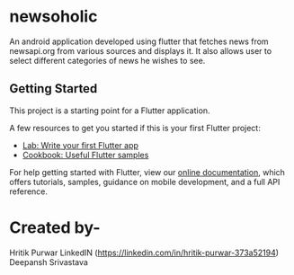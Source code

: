 # newsoholic

An android application developed using flutter that fetches news from newsapi.org from  various sources and displays it. It also allows user to select different categories of news he wishes to see.

## Getting Started

This project is a starting point for a Flutter application.

A few resources to get you started if this is your first Flutter project:

- [Lab: Write your first Flutter app](https://flutter.dev/docs/get-started/codelab)
- [Cookbook: Useful Flutter samples](https://flutter.dev/docs/cookbook)

For help getting started with Flutter, view our
[online documentation](https://flutter.dev/docs), which offers tutorials,
samples, guidance on mobile development, and a full API reference.

# Created by-

Hritik Purwar           LinkedIN  (https://linkedin.com/in/hritik-purwar-373a52194)
Deepansh Srivastava     

